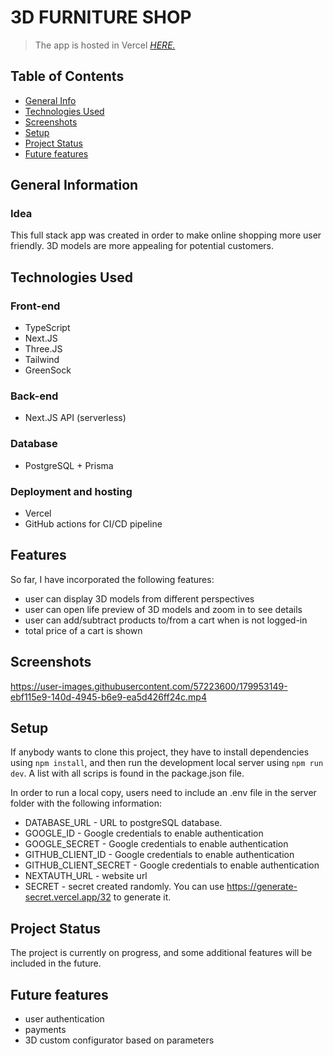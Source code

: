 # 3D FURNITURE SHOP
> The app is hosted in Vercel [_HERE._](https://3d-shop.vercel.app/)

## Table of Contents
* [General Info](#general-information)
* [Technologies Used](#technologies-used)
* [Screenshots](#screenshots)
* [Setup](#setup)
* [Project Status](#project-status)
* [Future features](#future-features)


## General Information

### Idea
This full stack app was created in order to make online shopping more user friendly. 3D models are more appealing for potential customers.

## Technologies Used
### Front-end
- TypeScript
- Next.JS
- Three.JS
- Tailwind
- GreenSock

### Back-end
- Next.JS API (serverless)

### Database
- PostgreSQL + Prisma

### Deployment and hosting
- Vercel
- GitHub actions for CI/CD pipeline

## Features
So far, I have incorporated the following features:

- user can display 3D models from different perspectives
- user can open life preview of 3D models and zoom in to see details
- user can add/subtract products to/from a cart when is not logged-in
- total price of a cart is shown

## Screenshots
https://user-images.githubusercontent.com/57223600/179953149-ebf115e9-140d-4945-b6e9-ea5d426ff24c.mp4


## Setup
If anybody wants to clone this project, they have to install dependencies using `npm install`, and then run the development local server using `npm run dev`. A list with all scrips is found in the package.json file.

In order to run a local copy, users need to include an .env file in the server folder with the following information:
- DATABASE_URL - URL to postgreSQL database.
- GOOGLE_ID - Google credentials to enable authentication 
- GOOGLE_SECRET - Google credentials to enable authentication 
- GITHUB_CLIENT_ID - Google credentials to enable authentication 
- GITHUB_CLIENT_SECRET - Google credentials to enable authentication
- NEXTAUTH_URL - website url
- SECRET - secret created randomly. You can use https://generate-secret.vercel.app/32 to generate it.

## Project Status
The project is currently on progress, and some additional features will be included in the future.

## Future features
- user authentication
- payments
- 3D custom configurator based on parameters